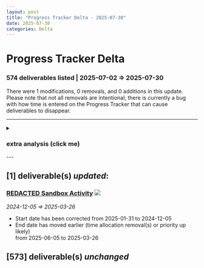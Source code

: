 ```yaml
---  
layout: post  
title: "Progress Tracker Delta - 2025-07-30"  
date: 2025-07-30  
categories: Delta  
---  
```

  
# Progress Tracker Delta #  
### 574 deliverables listed | 2025-07-02 => 2025-07-30 ###  
There were 1 modifications, 0 removals, and 0 additions in this update. Please note that not all
removals are intentional; there is currently a bug with how time is entered on the Progress Tracker
that can cause deliverables to disappear.  
  
---  

<details><summary><h3>extra analysis (click me)</h3></summary><br/>  
There are 2 assignments scheduled to work on 2 observable deliverables. Of those deliverables, 0%
are for SQ42 exclusively. 0% of deliverables are shared between both projects. <br/><br/>  
  
  
On average, the schedule has not moved. 2 deliverables were not extended:  
<ul><li><a href='https://robertsspaceindustries.com/roadmap/progress-tracker/deliverables/e1ps4yqwy1p8b' target="_blank">New Global Event 4.2.x</a></li>
<li><a href='https://robertsspaceindustries.com/roadmap/progress-tracker/deliverables/cbzvubbqxus8m' target="_blank">Space Combat Mission - Defend</a></li>
</ul><input type="text" id="top-deliverables-filter" placeholder="Filter deliverables"/><h3>The top currently scheduled tasks (in estimated man-days) are:</h3>    
<ol class="ranked-deliverables"><li>53 - <a href='https://robertsspaceindustries.com/roadmap/progress-tracker/deliverables/nu4ywk96y2sv2' target="_blank">Crafting</a> (100% part-time) <span><img src="https://robertsspaceindustries.com/media/b9ka4ohfxyb1kr/source/StarCitizen_Square_LargeTrademark_White_Transparent.png"/></span></li>
<li>12 - <a href='https://robertsspaceindustries.com/roadmap/progress-tracker/deliverables/47hp2kkju0ane' target="_blank">FPS Radar / Scanning</a> (100% part-time) <span><img src="https://robertsspaceindustries.com/media/b9ka4ohfxyb1kr/source/StarCitizen_Square_LargeTrademark_White_Transparent.png"/></span><span><img src="https://robertsspaceindustries.com/media/z2vo2a613vja6r/source/Squadron42_White_Reserved_Transparent.png"/></span></li>
</ol>
<br/><h3>The top currently scheduled tasks (in assigned devs) are:</h3>    
<ol class="ranked-deliverables"><li>1 - <a href='https://robertsspaceindustries.com/roadmap/progress-tracker/deliverables/47hp2kkju0ane' target="_blank">FPS Radar / Scanning</a> (100% part-time) <span><img src="https://robertsspaceindustries.com/media/b9ka4ohfxyb1kr/source/StarCitizen_Square_LargeTrademark_White_Transparent.png"/></span><span><img src="https://robertsspaceindustries.com/media/z2vo2a613vja6r/source/Squadron42_White_Reserved_Transparent.png"/></span></li>
<li>1 - <a href='https://robertsspaceindustries.com/roadmap/progress-tracker/deliverables/nu4ywk96y2sv2' target="_blank">Crafting</a> (100% part-time) <span><img src="https://robertsspaceindustries.com/media/b9ka4ohfxyb1kr/source/StarCitizen_Square_LargeTrademark_White_Transparent.png"/></span></li>
</ol></details>  
---  

## [1] deliverable(s) *updated*: ##  
### **<a href="https://robertsspaceindustries.com/roadmap/progress-tracker/deliverables/33a9rk7arl2oa" target="_blank">REDACTED Sandbox Activity</a>** <span><img src="https://robertsspaceindustries.com/media/b9ka4ohfxyb1kr/source/StarCitizen_Square_LargeTrademark_White_Transparent.png"/></span> ###  
*2024-12-05 => 2025-03-26*  
* Start date has been corrected from 2025-01-31 to 2024-12-05  
* End date has moved earlier (time allocation removal(s) or priority up likely)  
 from 2025-06-05 to 2025-03-26  
  
## [573] deliverable(s) *unchanged* ##  

